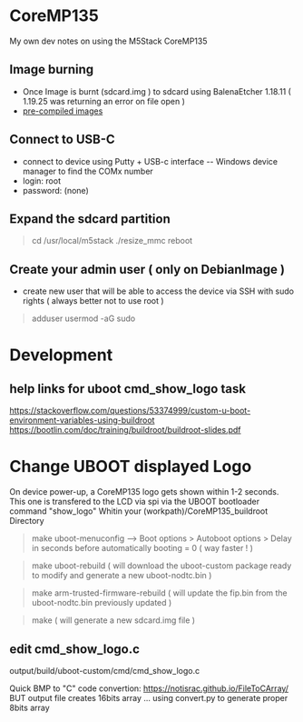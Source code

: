 # CoreMP135
My own dev notes on using the M5Stack CoreMP135

## Image burning
- Once Image is burnt (sdcard.img ) to sdcard using BalenaEtcher 1.18.11 ( 1.19.25 was returning an error on file open )
- [pre-compiled images](https://docs.m5stack.com/en/guide/linux/coremp135/image#1.download%20image%20file)


## Connect to USB-C
- connect to device using Putty + USB-c interface
-- Windows device manager to find the COMx number
- login: root
- password: (none) <enter><enter>

## Expand the sdcard partition
> cd /usr/local/m5stack
> ./resize_mmc
> reboot

## Create your admin user ( only on DebianImage )
- create new user that will be able to access the device via SSH with sudo rights ( always better not to use root )
> adduser <user1>
> usermod -aG sudo <user1>

# Development
## help links for uboot cmd_show_logo task
https://stackoverflow.com/questions/53374999/custom-u-boot-environment-variables-using-buildroot
https://bootlin.com/doc/training/buildroot/buildroot-slides.pdf


# Change UBOOT displayed Logo
On device power-up, a CoreMP135 logo gets shown within 1-2 seconds.  This one is transfered to the LCD via spi via the UBOOT bootloader command "show_logo"
Whitin your (workpath)/CoreMP135_buildroot  Directory
> make uboot-menuconfig
--> Boot options > Autoboot options > Delay in seconds before automatically booting = 0   ( way faster ! )

> make uboot-rebuild
( will download the uboot-custom package ready to modify and generate a new uboot-nodtc.bin )

> make arm-trusted-firmware-rebuild
( will update the fip.bin from the uboot-nodtc.bin previously updated )


> make
( will generate a new sdcard.img file )

## edit cmd_show_logo.c
output/build/uboot-custom/cmd/cmd_show_logo.c

Quick BMP to "C" code convertion: https://notisrac.github.io/FileToCArray/
BUT output file creates 16bits array ...
using convert.py to generate proper 8bits array



